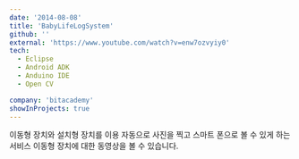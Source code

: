 ```yaml
---
date: '2014-08-08'
title: 'BabyLifeLogSystem'
github: ''
external: 'https://www.youtube.com/watch?v=enw7ozvyiy0'
tech:
  - Eclipse
  - Android ADK
  - Anduino IDE
  - Open CV

company: 'bitacademy'
showInProjects: true
---
```


이동형 장치와 설치형 장치를 이용 자동으로 사진을 찍고 스마트 폰으로 볼 수 있게 하는 서비스
이동형 장치에 대한 동영상을 볼 수 있습니다.
